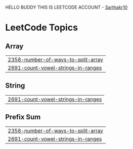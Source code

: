 HELLO BUDDY THIS IS LEETCODE ACCOUNT - <a href ="https://leetcode.com/u/sarthakr10/" target = "_Blank">Sarthakr10</a>

<!---LeetCode Topics Start-->
# LeetCode Topics
## Array
|  |
| ------- |
| [2358-number-of-ways-to-split-array](https://github.com/sarthakr10/LeetCode/tree/master/2358-number-of-ways-to-split-array) |
| [2691-count-vowel-strings-in-ranges](https://github.com/sarthakr10/LeetCode/tree/master/2691-count-vowel-strings-in-ranges) |
## String
|  |
| ------- |
| [2691-count-vowel-strings-in-ranges](https://github.com/sarthakr10/LeetCode/tree/master/2691-count-vowel-strings-in-ranges) |
## Prefix Sum
|  |
| ------- |
| [2358-number-of-ways-to-split-array](https://github.com/sarthakr10/LeetCode/tree/master/2358-number-of-ways-to-split-array) |
| [2691-count-vowel-strings-in-ranges](https://github.com/sarthakr10/LeetCode/tree/master/2691-count-vowel-strings-in-ranges) |
<!---LeetCode Topics End-->